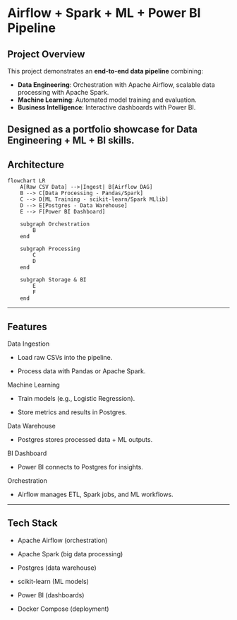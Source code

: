 # Airflow + Spark + ML + Power BI Pipeline

## Project Overview
This project demonstrates an **end-to-end data pipeline** combining:
- **Data Engineering**: Orchestration with Apache Airflow, scalable data processing with Apache Spark.  
- **Machine Learning**: Automated model training and evaluation.  
- **Business Intelligence**: Interactive dashboards with Power BI.  

Designed as a **portfolio showcase** for Data Engineering + ML + BI skills.
---

## Architecture
```mermaid
flowchart LR
    A[Raw CSV Data] -->|Ingest| B[Airflow DAG]
    B --> C[Data Processing - Pandas/Spark]
    C --> D[ML Training - scikit-learn/Spark MLlib]
    D --> E[Postgres - Data Warehouse]
    E --> F[Power BI Dashboard]
    
    subgraph Orchestration
        B
    end
    
    subgraph Processing
        C
        D
    end
    
    subgraph Storage & BI
        E
        F
    end
```
---
## Features

Data Ingestion
- Load raw CSVs into the pipeline.

- Process data with Pandas or Apache Spark.

Machine Learning

- Train models (e.g., Logistic Regression).

- Store metrics and results in Postgres.

Data Warehouse

- Postgres stores processed data + ML outputs.

BI Dashboard

- Power BI connects to Postgres for insights.

Orchestration

- Airflow manages ETL, Spark jobs, and ML workflows.
---
## Tech Stack

- Apache Airflow (orchestration)

- Apache Spark (big data processing)

- Postgres (data warehouse)

- scikit-learn (ML models)

- Power BI (dashboards)

- Docker Compose (deployment)

